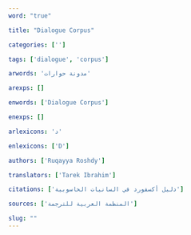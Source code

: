```yaml
---
word: "true"

title: "Dialogue Corpus"

categories: ['']

tags: ['dialogue', 'corpus']

arwords: 'مدونة حوارات'

arexps: []

enwords: ['Dialogue Corpus']

enexps: []

arlexicons: 'د'

enlexicons: ['D']

authors: ['Ruqayya Roshdy']

translators: ['Tarek Ibrahim']

citations: ['دليل أكسفورد في السانيات الحاسوبية']

sources: ['المنظمة العربية للترجمة']

slug: ""
---
```

